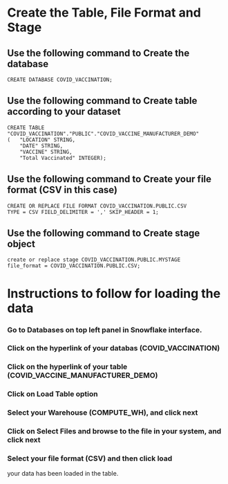 # Create the Table, File Format and Stage

## Use the following command to Create the database
	CREATE DATABASE COVID_VACCINATION;

## Use the following command to Create table according to your dataset
	CREATE TABLE "COVID_VACCINATION"."PUBLIC"."COVID_VACCINE_MANUFACTURER_DEMO" 
	(	"LOCATION" STRING, 
		"DATE" STRING, 
		"VACCINE" STRING, 
		"Total Vaccinated" INTEGER);

## Use the following command to Create your file format (CSV in this case)
	CREATE OR REPLACE FILE FORMAT COVID_VACCINATION.PUBLIC.CSV
	TYPE = CSV FIELD_DELIMITER = ',' SKIP_HEADER = 1;

## Use the following command to Create stage object

	create or replace stage COVID_VACCINATION.PUBLIC.MYSTAGE
  	file_format = COVID_VACCINATION.PUBLIC.CSV;

# Instructions to follow for loading the data

### Go to Databases on top left panel in Snowflake interface.
### Click on the hyperlink of your databas (COVID_VACCINATION)
### Click on the hyperlink of your table (COVID_VACCINE_MANUFACTURER_DEMO)
### Click on Load Table option
### Select your Warehouse (COMPUTE_WH), and click next
### Click on Select Files and browse to the file in your system, and click next
### Select your file format (CSV) and then click load

your data has been loaded in the table.
